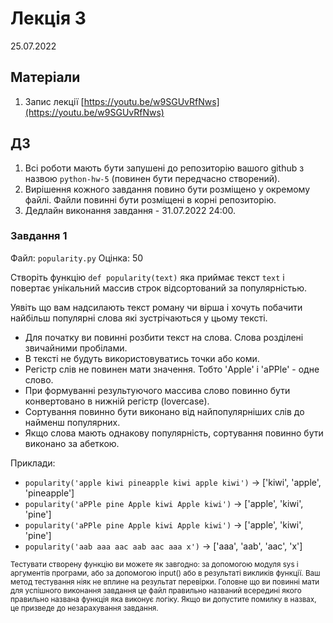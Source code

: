# Лекція 3
25.07.2022

## Матеріали
1. Запис лекції [https://youtu.be/w9SGUvRfNws](https://youtu.be/w9SGUvRfNws)


## ДЗ

1. Всі роботи мають бути запушені до репозиторію вашого github з назвою `python-hw-5` (повинен бути передчасно створений).
1. Вирішення кожного завдання повино бути розміщено у окремому файлі. Файли повинні бути розміщені в корні репозиторію.
2. Дедлайн виконання завдання - 31.07.2022  24:00.
  
### Завдання 1

Файл: `popularity.py`
Оцінка: 50


Створіть функцію `def popularity(text)` яка приймає текст `text` і повертає унікальний массив строк відсортований за популярністью.

Уявіть що вам надсилають текст роману чи вірша і хочуть побачити найбільш популярні слова які зустрічаються у цьому тексті.

- Для початку ви повинні розбити текст на слова. Слова розділені звичайними пробілами.
- В тексті не будуть використовуватись точки або коми.
- Регістр слів не повинен мати значення. Тобто 'Apple' і 'aPPle' - одне слово.
- При формуванні результуючого массива слово повинно бути конвертовано в нижній регістр (lovercase). 
- Сортування повинно бути виконано від найпопулярніших слів до найменш популярних.
- Якщо слова мають однакову популярність, сортування повинно бути виконано за абеткою.


Приклади:
- `popularity('apple kiwi pineapple kiwi apple kiwi')` -> ['kiwi', 'apple', 'pineapple']
- `popularity('aPPle pine Apple kiwi Apple kiwi')` -> ['apple', 'kiwi', 'pine']
- `popularity('aPPle pine Apple kiwi Apple kiwi')` -> ['apple', 'kiwi', 'pine']
- `popularity('aab aaa aac aab aac aaa x')` -> ['aaa', 'aab', 'aac', 'x']



<sub>
Тестувати створену функцію ви можете як завгодно: за допомогою модуля sys і аргументів програми, або за допомогою input() або в результаті викликів функції. Ваш метод тестування ніяк не вплине на результат перевірки.
</sub>
<sub>
Головне що ви повинні мати для успішного виконання завдання це файл правильно названий всередині якого правильно названа функція яка виконує логіку.
Якщо ви допустите помилку в назвах, це призведе до незарахування завдання.
</sub>